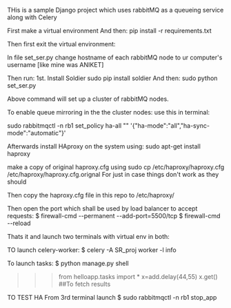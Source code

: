 THis is a sample Django project which uses rabbitMQ as a queueing service along with Celery

First make a virtual environment
And then:
pip install -r requirements.txt

Then first exit the virtual environment:

In file set_ser.py change hostname of each rabbitMQ node to ur computer's username
[like mine was ANIKET]

Then run:
1st. Install Soldier
	sudo pip install soldier
And then:
sudo python set_ser.py     

Above command will set up a cluster of rabbitMQ nodes.

To enable queue mirroring in the the cluster nodes:
use this in terminal:

sudo rabbitmqctl -n rb1 set_policy ha-all "" '{"ha-mode":"all","ha-sync-mode":"automatic"}'

Afterwards install HAproxy on the system using:
sudo apt-get install haproxy

make a copy of original haproxy.cfg using
sudo cp /etc/haproxy/haproxy.cfg /etc/haproxy/haproxy.cfg.orignal
For just in case things don't work as they should

Then copy the haproxy.cfg file in this repo to /etc/haproxy/

Then open the port which shall be used by load balancer to accept requests:
$ firewall-cmd --permanent --add-port=5500/tcp
$ firewall-cmd --reload


Thats it and launch two terminals with virtual env in both:

TO launch celery-worker:
$ celery -A SR_proj worker -l info

To launch tasks:
$ python manage.py shell
>>>  from helloapp.tasks  import *
>>>  x=add.delay(44,55)
>>>  x.get()	##To fetch results

TO TEST HA 
From 3rd terminal
launch 
$ sudo rabbitmqctl -n rb1 stop_app






